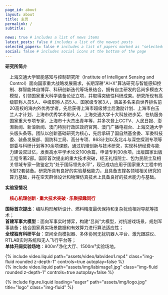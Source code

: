 ```yaml
---
page_id: about
layout: about
title: 主页
permalink: /
subtitle: 

news: true # includes a list of news items
latest_posts: false # includes a list of the newest posts
selected_papers: false # includes a list of papers marked as "selected={true}"
social: false # includes social icons at the bottom of the page
---
```



<div class="warning">
<span>
<p style='margin-top:1em; text-align:left'>
<b>研究所简介</b></p>
<p style='margin-left:1em;'>
上海交通大学智能感知与控制研究所（Institute of Intelligent Sensing and Control）面向国家重大战略发展需求，长期深耕"AI+X"算法研究与智能感知控制、群智能体自博弈、科研创新迭代等场景结合，拥有自主研发的吕尚多模态大模型，引领国家重大科学装备论证立项，并取得突破性科研成果。研究所现有高级职称人员5人、中级职称人员5人、国家级专家3人，涵盖多名来自世界排名前20高校的海内外优秀学者，先后获得上海市超级博士后激励计划、上海市白玉兰人才计划、上海市优秀学术带头人、上海交通大学十大科技进步奖、在轨服务国家重大专项专家、上海市十大杰出青年等，并多次登上CCTV、人民日报、澎湃新闻、新浪新闻、澳门特别行政区政府官网、澳门广播电视台、上海交通大学头版头条等。团队以创新基础研究为核心，先后承研了国自然基金委、军委科技委、装备发展部、国防科工局、高分专项、863计划以及北斗与深空探测专项等部委与科研计划等30余项课题，通过机理创新与技术研究，实现科研经费与能力建设双过亿，发表高水平学术论文100余篇，申请专利30余项，出版国家出版工程专著2部。国际首次提出的重大技术突破，经王礼恒院士、包为民院士及相关领域专家一致鉴定为“处于国际领先水平”，现已成功应用于国家重大工程中的5型12套装备。研究所具有良好的实验基础能力，且具备支撑各领域相关研究的算力基础，并在空天群体设计和物理仿真技术上具备良好的技术能力与基础。
<span>
<p style='margin-top:1em; text-align:left'>
<b>实验室情况</b></p>
<p style='margin-left:1em;'>
<span style="color:#c00000"><b>核心机理创新 · 重大技术突破 · 乐聚探趣同行</b></span>

<b>国际首次提出</b>：编队构形解析设计、燃料精度最优保持和复杂扰动相对导航等技术；
<br>
<b>首建军事大模型</b>：面向军事实时博弈，构建“吕尚”大模型，对抗游戏场景，规划军事装备；结合国家真实场景数据和有效算力进行算法适应性；
<br>
<b>全球独有科研平台</b>：空间全向模拟器、多体协同无扰机器人平台、激光跟踪仪、RTLAB实时系统和无人飞行平台等；
<br>
<b>单体开阔实验场地</b>：800m²净化大厅、1500m²实验场地。
<div class="row mt-3">
    <div class="col-sm mt-3 mt-md-0">
        {% include video.liquid path="assets/video/labvideo1.mp4" class="img-fluid rounded z-depth-1" controls=true autoplay=false %}
    </div>
    <div class="col-sm mt-3 mt-md-0">
        {% include video.liquid path="assets/img/labimage1.jpg" class="img-fluid rounded z-depth-1" controls=true autoplay=false %}
    </div>
</div>
<div class="caption">
</div>
</p></span>
</div>



<div class="row">
    <div class="col-sm mt-3 mt-md-0">
        {% include figure.liquid loading="eager" path="assets/img/logo.jpg" title="logo" class="img-fluid" %}
    </div>
</div>
<div class="caption">
</div>